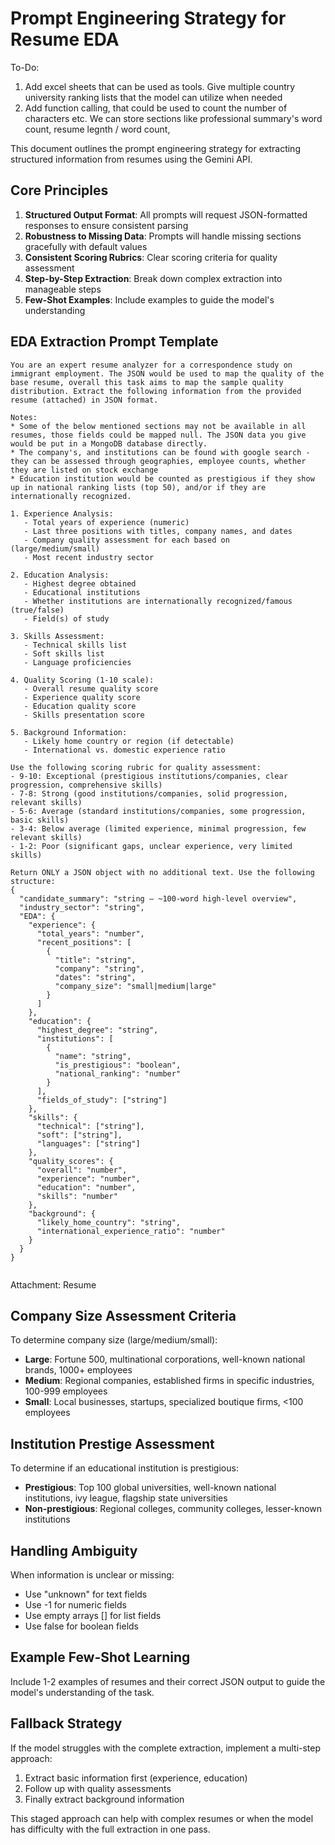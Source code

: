 # Prompt Engineering Strategy for Resume EDA

To-Do: 
1. Add excel sheets that can be used as tools. Give multiple country university ranking lists that the model can utilize when needed 
2. Add function calling, that could be used to count the number of characters etc. We can store sections like professional summary's word count, resume legnth / word count, 

This document outlines the prompt engineering strategy for extracting structured information from resumes using the Gemini API.

## Core Principles

1. **Structured Output Format**: All prompts will request JSON-formatted responses to ensure consistent parsing
2. **Robustness to Missing Data**: Prompts will handle missing sections gracefully with default values
3. **Consistent Scoring Rubrics**: Clear scoring criteria for quality assessment
4. **Step-by-Step Extraction**: Break down complex extraction into manageable steps
5. **Few-Shot Examples**: Include examples to guide the model's understanding

## EDA Extraction Prompt Template

```
You are an expert resume analyzer for a correspondence study on immigrant employment. The JSON would be used to map the quality of the base resume, overall this task aims to map the sample quality distribution. Extract the following information from the provided resume (attached) in JSON format. 

Notes: 
* Some of the below mentioned sections may not be available in all resumes, those fields could be mapped null. The JSON data you give would be put in a MongoDB database directly.
* The company's, and institutions can be found with google search - they can be assessed through geographies, employee counts, whether they are listed on stock exchange
* Education institution would be counted as prestigious if they show up in national ranking lists (top 50), and/or if they are internationally recognized.  

1. Experience Analysis:
   - Total years of experience (numeric)
   - Last three positions with titles, company names, and dates
   - Company quality assessment for each based on  (large/medium/small)
   - Most recent industry sector

2. Education Analysis:
   - Highest degree obtained
   - Educational institutions
   - Whether institutions are internationally recognized/famous (true/false)
   - Field(s) of study

3. Skills Assessment:
   - Technical skills list
   - Soft skills list
   - Language proficiencies

4. Quality Scoring (1-10 scale):
   - Overall resume quality score
   - Experience quality score
   - Education quality score
   - Skills presentation score

5. Background Information:
   - Likely home country or region (if detectable)
   - International vs. domestic experience ratio

Use the following scoring rubric for quality assessment:
- 9-10: Exceptional (prestigious institutions/companies, clear progression, comprehensive skills)
- 7-8: Strong (good institutions/companies, solid progression, relevant skills)
- 5-6: Average (standard institutions/companies, some progression, basic skills)
- 3-4: Below average (limited experience, minimal progression, few relevant skills)
- 1-2: Poor (significant gaps, unclear experience, very limited skills)

Return ONLY a JSON object with no additional text. Use the following structure:
{
  "candidate_summary": "string – ~100-word high-level overview",
  "industry_sector": "string",
  "EDA": {
    "experience": {
      "total_years": "number",
      "recent_positions": [
        {
          "title": "string",
          "company": "string",
          "dates": "string",
          "company_size": "small|medium|large"
        }
      ]
    },
    "education": {
      "highest_degree": "string",
      "institutions": [
        {
          "name": "string",
          "is_prestigious": "boolean",
          "national_ranking": "number"
        }
      ],
      "fields_of_study": ["string"]
    },
    "skills": {
      "technical": ["string"],
      "soft": ["string"],
      "languages": ["string"]
    },
    "quality_scores": {
      "overall": "number",
      "experience": "number",
      "education": "number",
      "skills": "number"
    },
    "background": {
      "likely_home_country": "string",
      "international_experience_ratio": "number"
    }
  }
}


```
Attachment: Resume
## Company Size Assessment Criteria

To determine company size (large/medium/small):

- **Large**: Fortune 500, multinational corporations, well-known national brands, 1000+ employees
- **Medium**: Regional companies, established firms in specific industries, 100-999 employees
- **Small**: Local businesses, startups, specialized boutique firms, <100 employees

## Institution Prestige Assessment

To determine if an educational institution is prestigious:

- **Prestigious**: Top 100 global universities, well-known national institutions, ivy league, flagship state universities
- **Non-prestigious**: Regional colleges, community colleges, lesser-known institutions

## Handling Ambiguity

When information is unclear or missing:
- Use "unknown" for text fields
- Use -1 for numeric fields
- Use empty arrays [] for list fields
- Use false for boolean fields

## Example Few-Shot Learning

Include 1-2 examples of resumes and their correct JSON output to guide the model's understanding of the task.

## Fallback Strategy

If the model struggles with the complete extraction, implement a multi-step approach:
1. Extract basic information first (experience, education)
2. Follow up with quality assessments
3. Finally extract background information

This staged approach can help with complex resumes or when the model has difficulty with the full extraction in one pass.

